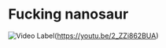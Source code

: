 # Fucking nanosaur

![Video Label](http://img.youtube.com/vi/2_ZZi862BUA/0.jpg)(https://youtu.be/2_ZZi862BUA)